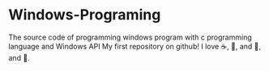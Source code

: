 # Windows-Programing
The source code of programming windows program with c programming language and Windows API
My first repository on github!
I love :coffee:, :pizza:, and :dancer:, and :basketball:.
